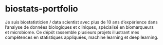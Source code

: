 # biostats-portfolio
Je suis biostatisticien / data scientist avec plus de 10 ans d’expérience dans l’analyse de données biologiques et cliniques, spécialisé en biomarqueurs et microbiome. Ce dépôt rassemble plusieurs projets illustrant mes compétences en statistiques appliquées, machine learning et deep learning.
